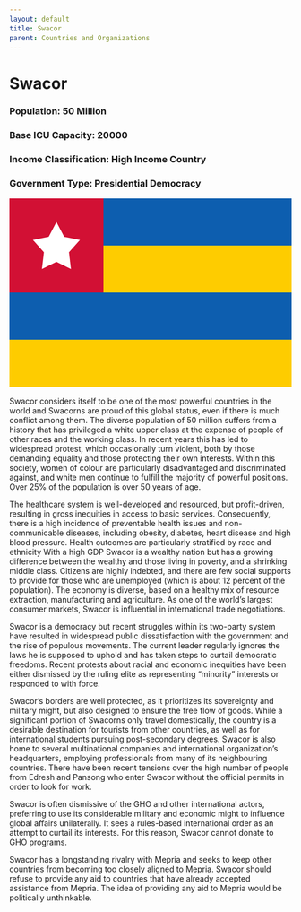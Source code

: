 ```yaml
---
layout: default
title: Swacor
parent: Countries and Organizations
---
```


# Swacor

### Population: 50 Million

### Base ICU Capacity: 20000

### Income Classification: High Income Country

### Government Type: Presidential Democracy

![Swacor Flag](https://github.com/CodyCodingCode/Covid-35/blob/gh-pages/assets/images/Swacor_flag.png?raw=true)

Swacor considers itself to be one of the most powerful countries in the world and Swacorns are proud of this global status, even if there is much conflict among them. The diverse population of 50 million suffers from a history that has privileged a white upper class at the expense of people of other races and the working class. In recent years this has led to widespread protest, which occasionally turn violent, both by those demanding equality and those protecting their own interests. Within this society, women of colour are particularly disadvantaged and discriminated against, and white men continue to fulfill the majority of powerful positions. Over 25% of the population is over 50 years of age.

The healthcare system is well-developed and resourced, but profit-driven, resulting in gross inequities in access to basic services. Consequently, there is a high incidence of preventable health issues and non- communicable diseases, including obesity, diabetes, heart disease and high blood pressure. Health outcomes are particularly stratified by race and ethnicity
With a high GDP Swacor is a wealthy nation but has a growing difference between the wealthy and those living in poverty, and a shrinking middle class. Citizens are highly indebted, and there are few social supports to provide for those who are unemployed (which is about 12 percent of the population). The economy is diverse, based on a healthy mix of resource extraction, manufacturing and agriculture. As one of the world’s largest consumer markets, Swacor is influential in international trade negotiations.

Swacor is a democracy but recent struggles within its two-party system have resulted in widespread public dissatisfaction with the government and the rise of populous movements. The current leader regularly ignores the laws he is supposed to uphold and has taken steps to curtail democratic freedoms. Recent protests about racial and economic inequities have been either dismissed by the ruling elite as representing “minority” interests or responded to with force.

Swacor’s borders are well protected, as it prioritizes its sovereignty and military might, but also designed to ensure the free flow of goods. While a significant portion of Swacorns only travel domestically, the country is a desirable destination for tourists from other countries, as well as for international students pursuing post-secondary degrees. Swacor is also home to several multinational companies and international organization’s headquarters, employing professionals from many of its neighbouring countries. There have been recent tensions over the high number of people from Edresh and Pansong who enter Swacor without the official permits in order to look for work.

Swacor is often dismissive of the GHO and other international actors, preferring to use its considerable military and economic might to influence global affairs unilaterally. It sees a rules-based international order as an attempt to curtail its interests. For this reason, Swacor cannot donate to GHO programs.

Swacor has a longstanding rivalry with Mepria and seeks to keep other countries from becoming too closely aligned to Mepria. Swacor should refuse to provide any aid to countries that have already accepted assistance from Mepria.  The idea of providing any aid to Mepria would be politically unthinkable.
